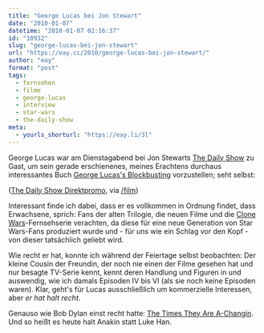 ```yaml
---
title: "George Lucas bei Jon Stewart"
date: "2010-01-07"
datetime: "2010-01-07 02:16:37"
id: "10932"
slug: "george-lucas-bei-jon-stewart"
url: "https://eay.cc/2010/george-lucas-bei-jon-stewart/"
author: "eay"
format: "post"
tags:
  - fernsehen
  - filme
  - george-lucas
  - interview
  - star-wars
  - the-daily-show
meta:
  - yourls_shorturl: "https://eay.li/3l"
---
```


George Lucas war am Dienstagabend bei Jon Stewarts [The Daily Show](http://www.thedailyshow.com/) zu Gast, um sein gerade erschienenes, meines Erachtens durchaus interessantes Buch [George Lucas's Blockbusting](http://www.amazon.de/exec/obidos/ASIN/0061778893/eayznet-21) vorzustellen; seht selbst:

 ([The Daily Show Direktpromo](http://www.thedailyshow.com/watch/tue-january-5-2010/george-lucas), via [/film](http://www.slashfilm.com/2010/01/06/george-lucas-addresses-the-star-wars-prequel-haters-on-the-daily-show/))

Interessant finde ich dabei, dass er es vollkommen in Ordnung findet, dass Erwachsene, sprich: Fans der alten Trilogie, die neuen Filme und die [Clone Wars](//eay.cc/2008/worst-star-wars-ever/)\-Fernsehserie verachten, da diese für eine neue Generation von Star Wars-Fans produziert wurde und - für _uns_ wie ein Schlag vor den Kopf - von dieser tatsächlich geliebt wird.

Wie recht er hat, konnte ich während der Feiertage selbst beobachten: Der kleine Cousin der Freundin, der noch nie einen der Filme gesehen hat und nur besagte TV-Serie kennt, kennt deren Handlung und Figuren in und auswendig, wie ich damals Episoden IV bis VI (als sie noch keine Episoden waren). Klar, geht's für Lucas ausschließlich um kommerzielle Interessen, aber _er hat halt recht_.

Genauso wie Bob Dylan einst recht hatte: [The Times They Are A-Changin](http://www.youtube.com/watch?v=aKm65xLpwIM). Und so heißt es heute halt Anakin statt Luke Han.
